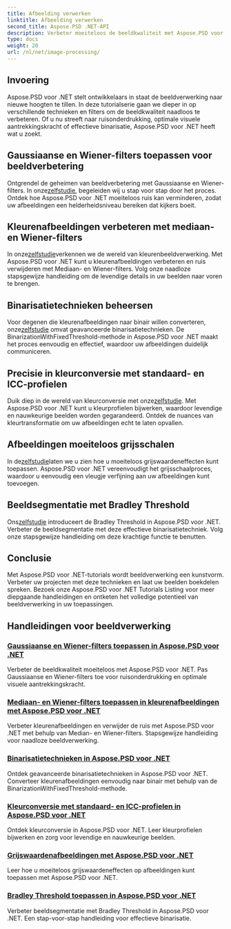 ```yaml
---
title: Afbeelding verwerken
linktitle: Afbeelding verwerken
second_title: Aspose.PSD .NET-API
description: Verbeter moeiteloos de beeldkwaliteit met Aspose.PSD voor .NET-tutorials. Leer technieken zoals Gaussiaanse en Wiener-filters, kleurconversie, binarisatie en meer.
type: docs
weight: 20
url: /nl/net/image-processing/
---
```


## Invoering

Aspose.PSD voor .NET stelt ontwikkelaars in staat de beeldverwerking naar nieuwe hoogten te tillen. In deze tutorialserie gaan we dieper in op verschillende technieken en filters om de beeldkwaliteit naadloos te verbeteren. Of u nu streeft naar ruisonderdrukking, optimale visuele aantrekkingskracht of effectieve binarisatie, Aspose.PSD voor .NET heeft wat u zoekt.

## Gaussiaanse en Wiener-filters toepassen voor beeldverbetering
 Ontgrendel de geheimen van beeldverbetering met Gaussiaanse en Wiener-filters. In onze[zelfstudie](./apply-gaussian-wiener-filters/), begeleiden wij u stap voor stap door het proces. Ontdek hoe Aspose.PSD voor .NET moeiteloos ruis kan verminderen, zodat uw afbeeldingen een helderheidsniveau bereiken dat kijkers boeit.

## Kleurenafbeeldingen verbeteren met mediaan- en Wiener-filters
 In onze[zelfstudie](./apply-median-wiener-filters-color-images/)verkennen we de wereld van kleurenbeeldverwerking. Met Aspose.PSD voor .NET kunt u kleurenafbeeldingen verbeteren en ruis verwijderen met Mediaan- en Wiener-filters. Volg onze naadloze stapsgewijze handleiding om de levendige details in uw beelden naar voren te brengen.

## Binarisatietechnieken beheersen
 Voor degenen die kleurenafbeeldingen naar binair willen converteren, onze[zelfstudie](./binarization-techniques/) omvat geavanceerde binarisatietechnieken. De BinarizationWithFixedThreshold-methode in Aspose.PSD voor .NET maakt het proces eenvoudig en effectief, waardoor uw afbeeldingen duidelijk communiceren.

## Precisie in kleurconversie met standaard- en ICC-profielen
 Duik diep in de wereld van kleurconversie met onze[zelfstudie](./color-conversion-default-icc-profiles/). Met Aspose.PSD voor .NET kunt u kleurprofielen bijwerken, waardoor levendige en nauwkeurige beelden worden gegarandeerd. Ontdek de nuances van kleurtransformatie om uw afbeeldingen echt te laten opvallen.

## Afbeeldingen moeiteloos grijsschalen
 In de[zelfstudie](./grayscaling-images/)laten we u zien hoe u moeiteloos grijswaardeneffecten kunt toepassen. Aspose.PSD voor .NET vereenvoudigt het grijsschaalproces, waardoor u eenvoudig een vleugje verfijning aan uw afbeeldingen kunt toevoegen.

## Beeldsegmentatie met Bradley Threshold
 Ons[zelfstudie](./apply-bradley-threshold/) introduceert de Bradley Threshold in Aspose.PSD voor .NET. Verbeter de beeldsegmentatie met deze effectieve binarisatietechniek. Volg onze stapsgewijze handleiding om deze krachtige functie te benutten.

## Conclusie
Met Aspose.PSD voor .NET-tutorials wordt beeldverwerking een kunstvorm. Verbeter uw projecten met deze technieken en laat uw beelden boekdelen spreken. Bezoek onze Aspose.PSD voor .NET Tutorials Listing voor meer diepgaande handleidingen en ontketen het volledige potentieel van beeldverwerking in uw toepassingen.

## Handleidingen voor beeldverwerking
### [Gaussiaanse en Wiener-filters toepassen in Aspose.PSD voor .NET](./apply-gaussian-wiener-filters/)
Verbeter de beeldkwaliteit moeiteloos met Aspose.PSD voor .NET. Pas Gaussiaanse en Wiener-filters toe voor ruisonderdrukking en optimale visuele aantrekkingskracht.
### [Mediaan- en Wiener-filters toepassen in kleurenafbeeldingen met Aspose.PSD voor .NET](./apply-median-wiener-filters-color-images/)
Verbeter kleurenafbeeldingen en verwijder de ruis met Aspose.PSD voor .NET met behulp van Median- en Wiener-filters. Stapsgewijze handleiding voor naadloze beeldverwerking.
### [Binarisatietechnieken in Aspose.PSD voor .NET](./binarization-techniques/)
Ontdek geavanceerde binarisatietechnieken in Aspose.PSD voor .NET. Converteer kleurenafbeeldingen eenvoudig naar binair met behulp van de BinarizationWithFixedThreshold-methode.
### [Kleurconversie met standaard- en ICC-profielen in Aspose.PSD voor .NET](./color-conversion-default-icc-profiles/)
Ontdek kleurconversie in Aspose.PSD voor .NET. Leer kleurprofielen bijwerken en zorg voor levendige en nauwkeurige beelden.
### [Grijswaardenafbeeldingen met Aspose.PSD voor .NET](./grayscaling-images/)
Leer hoe u moeiteloos grijswaardeneffecten op afbeeldingen kunt toepassen met Aspose.PSD voor .NET.
### [Bradley Threshold toepassen in Aspose.PSD voor .NET](./apply-bradley-threshold/)
Verbeter beeldsegmentatie met Bradley Threshold in Aspose.PSD voor .NET. Een stap-voor-stap handleiding voor effectieve binarisatie.